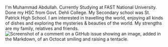 I'm Muhammad Abdullah.
Currently Studying at FAST National University.
Done my HSC from Govt. Dehli College.
My Secondary school was St. Patrick High School.
I am interested in travelling the world, enjoying all kinds of dishes and exploring the mysteries & beauties of the world.
My strengths are my family, relatives and friends.
![Screenshot of a comment on a GitHub issue showing an image, added in
the Markdown, of an Octocat smiling and raising a
tentacle.](https://myoctocat.com/assets/images/base-octocat.svg)
